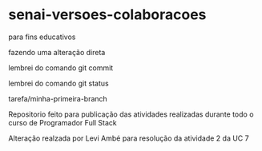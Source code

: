 # senai-versoes-colaboracoes
para fins educativos

fazendo uma alteração direta

lembrei do comando git commit

lembrei do comando git status

tarefa/minha-primeira-branch

Repositorio feito para publicação das atividades realizadas durante todo o curso de Programador Full Stack

Alteração realzada por Levi Ambé para resolução da atividade 2 da UC 7

